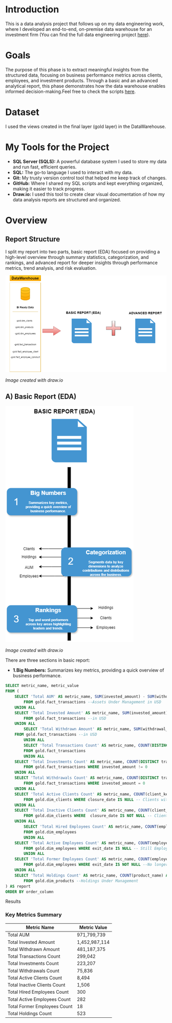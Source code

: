 # Introduction

This is a data analysis project that follows up on my data engineering work, where I developed an end-to-end, on-premise data warehouse for an investment firm (You can find the full data engineering project [here](https://github.com/theodorosmalezidis/DWH_project/tree/main)).

# Goals

The purpose of this phase is to extract meaningful insights from the structured data, focusing on business performance metrics across clients, employees, and investment products. Through a basic and an advanced analytical report, this phase demonstrates how the data warehouse enables informed decision-making.Feel free to check the scripts [here](https://github.com/theodorosmalezidis/Investment_Firm_Analytics/tree/main/Reports).

# Dataset

I used the views created in the final layer (gold layer) in the DataWarehouse.

# My Tools for the Project


- **SQL Server (SQLS):**  A powerful database system I used to store my data and run fast, efficient queries. 
- **SQL:**  The go-to language I used to interact with my data. 
- **Git:**  My trusty version control tool that helped me keep track of changes. 
- **GitHub:**  Where I shared my SQL scripts and kept everything organized, making it easier to track progress. 
- **Draw.io:**  I used this tool to create clear visual documentation of how my data analysis reports are structured and organized.

# Overview

## Report Structure

I split my report into two parts, basic report (EDA) focused on providing a high-level overview through summary statistics, categorization, and rankings, and advanced report for deeper insights through performance metrics, trend analysis, and risk evaluation.

![visual](visual_documentation/png/report_structure.png)

*Image created with draw.io*

## A) Basic Report (EDA)

![visual](visual_documentation/png/basic_report.png)

*Image created with draw.io*

There are three sections in basic report:

- **1.Big Numbers:** Summarizes key metrics, providing a quick overview of business performance.

```sql
SELECT metric_name, metric_value
FROM (
	SELECT 'Total AUM' AS metric_name, SUM(invested_amount) - SUM(withdrawal_amount) AS metric_value, 1 AS order_column
    	FROM gold.fact_transactions --Assets Under Management in USD
   	UNION ALL
	SELECT 'Total Invested Amount' AS metric_name, SUM(invested_amount) AS metric_value, 2 AS order_column
    	FROM gold.fact_transactions --in USD
   	UNION ALL
    	SELECT 'Total Withdrawn Amount' AS metric_name, SUM(withdrawal_amount) AS metric_value, 3 AS order_column
   	FROM gold.fact_transactions --in USD
    	UNION ALL
    	SELECT 'Total Transactions Count' AS metric_name, COUNT(DISTINCT transaction_id) AS metric_value, 4 AS order_column
    	FROM gold.fact_transactions
    	UNION ALL
	SELECT 'Total Investments Count' AS metric_name, COUNT(DISTINCT transaction_id) AS metric_value, 5 AS order_column
    	FROM gold.fact_transactions WHERE invested_amount != 0 
	UNION ALL
	SELECT 'Total Withdrawals Count' AS metric_name, COUNT(DISTINCT transaction_id) AS metric_value, 6 AS order_column
    	FROM gold.fact_transactions WHERE invested_amount = 0 
	UNION ALL
	SELECT 'Total Active Clients Count' AS metric_name, COUNT(client_key) AS metric_value, 10 AS order_column
    	FROM gold.dim_clients WHERE closure_date IS NULL -- Clients with Active Portfolios
	UNION ALL
	SELECT 'Total Inactive Clients Count' AS metric_name, COUNT(client_key) AS metric_value, 11 AS order_column
    	FROM gold.dim_clients WHERE  closure_date IS NOT NULL -- Clients with Inactive Portfolios
	UNION ALL
    	SELECT 'Total Hired Employees Count' AS metric_name, COUNT(employee_key) AS metric_value, 12 AS order_column
    	FROM gold.dim_employees
    	UNION ALL
	SELECT 'Total Active Employees Count' AS metric_name, COUNT(employee_key) AS metric_value, 13 AS order_column
    	FROM gold.dim_employees WHERE exit_date IS NULL -- Still Employed
    	UNION ALL
	SELECT 'Total Former Employees Count' AS metric_name, COUNT(employee_key) AS metric_value, 14 AS order_column
    	FROM gold.dim_employees WHERE exit_date IS NOT NULL --No longer Employed
   	UNION ALL
   	SELECT 'Total Holdings Count' AS metric_name, COUNT(product_name) AS metric_value, 15 AS order_column
    	FROM gold.dim_products --Holdings Under Management
) AS report
ORDER BY order_column
```

Results

### Key Metrics Summary

| Metric Name                     | Metric Value     |
|--------------------------------|------------------|
| Total AUM                      | 971,799,739      |
| Total Invested Amount          | 1,452,987,114    |
| Total Withdrawn Amount         | 481,187,375      |
| Total Transactions Count       | 299,042          |
| Total Investments Count        | 223,207          |
| Total Withdrawals Count        | 75,836           |
| Total Active Clients Count     | 8,494            |
| Total Inactive Clients Count   | 1,506            |
| Total Hired Employees Count    | 300              |
| Total Active Employees Count   | 282              |
| Total Former Employees Count   | 18               |
| Total Holdings Count           | 523              |

